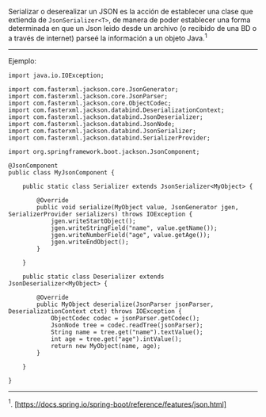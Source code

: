 Serializar o deserealizar un JSON es la acción de establecer una clase que extienda de `JsonSerializer<T>`, de manera de poder establecer una forma determinada en que un Json leido desde un archivo (o recibido de una BD o a través de internet) parseé la información a un objeto Java.$^1$
***
Ejemplo:
```
import java.io.IOException;

import com.fasterxml.jackson.core.JsonGenerator;
import com.fasterxml.jackson.core.JsonParser;
import com.fasterxml.jackson.core.ObjectCodec;
import com.fasterxml.jackson.databind.DeserializationContext;
import com.fasterxml.jackson.databind.JsonDeserializer;
import com.fasterxml.jackson.databind.JsonNode;
import com.fasterxml.jackson.databind.JsonSerializer;
import com.fasterxml.jackson.databind.SerializerProvider;

import org.springframework.boot.jackson.JsonComponent;

@JsonComponent
public class MyJsonComponent {

	public static class Serializer extends JsonSerializer<MyObject> {

		@Override
		public void serialize(MyObject value, JsonGenerator jgen, SerializerProvider serializers) throws IOException {
			jgen.writeStartObject();
			jgen.writeStringField("name", value.getName());
			jgen.writeNumberField("age", value.getAge());
			jgen.writeEndObject();
		}

	}

	public static class Deserializer extends JsonDeserializer<MyObject> {

		@Override
		public MyObject deserialize(JsonParser jsonParser, DeserializationContext ctxt) throws IOException {
			ObjectCodec codec = jsonParser.getCodec();
			JsonNode tree = codec.readTree(jsonParser);
			String name = tree.get("name").textValue();
			int age = tree.get("age").intValue();
			return new MyObject(name, age);
		}

	}

}
```
***
$^1$. [https://docs.spring.io/spring-boot/reference/features/json.html]

